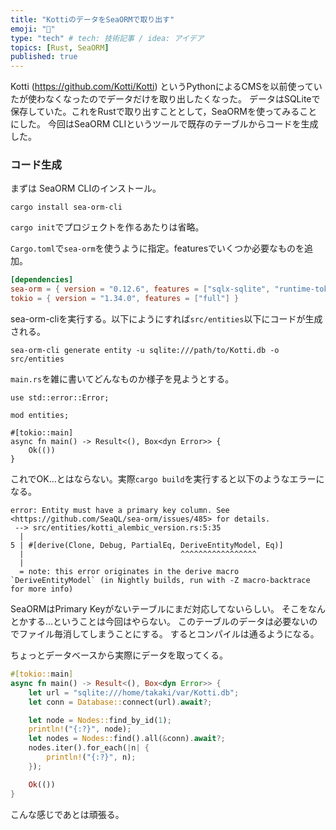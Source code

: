 ```yaml
---
title: "KottiのデータをSeaORMで取り出す"
emoji: "👋"
type: "tech" # tech: 技術記事 / idea: アイデア
topics: [Rust, SeaORM]
published: true
---
```

Kotti (https://github.com/Kotti/Kotti) というPythonによるCMSを以前使っていたが使わなくなったのでデータだけを取り出したくなった。
データはSQLiteで保存していた。これをRustで取り出すこととして，SeaORMを使ってみることにした。
今回はSeaORM CLIというツールで既存のテーブルからコードを生成した。


### コード生成

まずは SeaORM CLIのインストール。

```shell
cargo install sea-orm-cli
```

`cargo init`でプロジェクトを作るあたりは省略。

`Cargo.toml`で`sea-orm`を使うように指定。featuresでいくつか必要なものを追加。
```toml
[dependencies]
sea-orm = { version = "0.12.6", features = ["sqlx-sqlite", "runtime-tokio-rustls", "macros"] }
tokio = { version = "1.34.0", features = ["full"] }
```

sea-orm-cliを実行する。以下にようにすれば`src/entities`以下にコードが生成される。

```shell
sea-orm-cli generate entity -u sqlite:///path/to/Kotti.db -o src/entities
```

`main.rs`を雑に書いてどんなものか様子を見ようとする。

```shell
use std::error::Error;

mod entities;

#[tokio::main]
async fn main() -> Result<(), Box<dyn Error>> {
    Ok(())
}

```

これでOK…とはならない。実際`cargo build`を実行すると以下のようなエラーになる。
```shell
error: Entity must have a primary key column. See <https://github.com/SeaQL/sea-orm/issues/485> for details.
 --> src/entities/kotti_alembic_version.rs:5:35
  |
5 | #[derive(Clone, Debug, PartialEq, DeriveEntityModel, Eq)]
  |                                   ^^^^^^^^^^^^^^^^^
  |
  = note: this error originates in the derive macro `DeriveEntityModel` (in Nightly builds, run with -Z macro-backtrace for more info)
```

SeaORMはPrimary Keyがないテーブルにまだ対応してないらしい。
そこをなんとかする…ということは今回はやらない。
このテーブルのデータは必要ないのでファイル毎消してしまうことにする。
するとコンパイルは通るようになる。

ちょっとデータベースから実際にデータを取ってくる。

```rust
#[tokio::main]
async fn main() -> Result<(), Box<dyn Error>> {
    let url = "sqlite:///home/takaki/var/Kotti.db";
    let conn = Database::connect(url).await?;

    let node = Nodes::find_by_id(1);
    println!("{:?}", node);
    let nodes = Nodes::find().all(&conn).await?;
    nodes.iter().for_each(|n| {
        println!("{:?}", n);
    });

    Ok(())
}
```

こんな感じであとは頑張る。